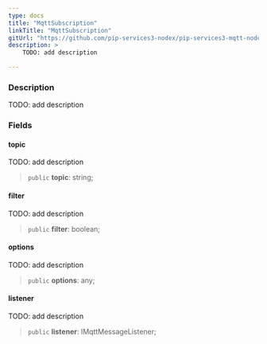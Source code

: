 ```yaml
---
type: docs
title: "MqttSubscription"
linkTitle: "MqttSubscription"
gitUrl: "https://github.com/pip-services3-nodex/pip-services3-mqtt-nodex"
description: >
    TODO: add description

---
```


### Description

TODO: add description


### Fields

<span class="hide-title-link">

#### topic
TODO: add description
> `public` **topic**: string;
#### filter
TODO: add description
> `public` **filter**: boolean;
#### options
TODO: add description
> `public` **options**: any;
#### listener
TODO: add description
> `public` **listener**: IMqttMessageListener;

</span>